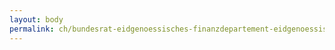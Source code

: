 ```yaml
---
layout: body
permalink: ch/bundesrat-eidgenoessisches-finanzdepartement-eidgenoessische-zollverwaltung-oberzolldirektion-hauptabteilung-betrieb-abteilung-organisation-und-betrieb-sektion-betrieb/
---
```


